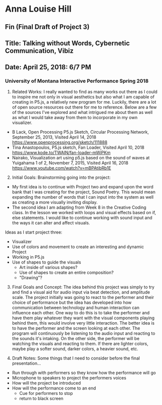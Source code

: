 # Anna Louise Hill
## Fin (Final Draft of Project 3)

## Title: Talking without Words, Cybernetic Communication, Vibiz
## Date: April 25, 2018: 6/7 PM
### University of Montana Interactive Performance Spring 2018

1. Related Works:
I really wanted to find as many works out there as I could to inspire me not only in visual aesthetics but also what I am capable of creating in P5.js, a relatively new program for me. Luckily, there are a lot of open source resources out there for me to reference. Below are a few of the sources I've explored and what intrigued me about them as well as what I would take away from them to incorporate in my own visualizer.

- B Lack, Open Processing P5.js Sketch, Circular Processing Network, September 25, 2013, Visited April 14, 2018
https://www.openprocessing.org/sketch/111888
- Tina Anastopoulos, P5.js sketch, Fan Loader, Visited April 10, 2018
https://www.kode.to/TWAIN/fan-loader-mWjPKm
- Nairako, Visualization art using p5.js based on the sound of waves at Yuigahama 1 of 2, November 7, 2015, Visited April 16, 2018
https://www.youtube.com/watch?v=mBPAtibRb1E

2. Initial Goals:
Brainstorming going into the project:
- My first idea is to continue with Project two and expand upon the word bank that I was creating for the project, Sound Poetry. This would mean expanding the number of words that I can input into the system as well as creating a more visually inviting display.
- The second idea I am adapting from Week 8 in the Creative Coding class. In the lesson we worked with loops and visual effects based on if, else statements. I would like to continue working with sound input and the ways it can alter and affect visuals.

Ideas as I start project three:
- Visualizer
- Use of colors and movement to create an interesting and dynamic Project
- Working in P5.js
- Use of shapes to guide the visuals
  - Art inside of various shapes?
  - Use of shapes to create an entire composition?
  - "Drawing"?

3. Final Goals and Concept:
The idea behind this project was simply to try and find a visual aid for audio input via beat detection, and amplitude scale. The project initially was going to react to the performer and their choice of performance but the idea has developed into how communication between technology and human interaction can influence each other. One way to do this is to take the performer and have them play whatever they want with the visual components playing behind them, this would involve very little interaction. The better idea is to have the performer and the screen looking at each other. The program will continuously be listening to the audio input and reacting to the sounds it's intaking. On the other side, the performer will be watching the visuals and reacting to them. If there are lighter colors, maybe play a softer sound, darker colors, a heavier sound, etc.

4. Draft Notes:
Some things that I need to consider before the final presentation...
- Run through with performers so they know how the performance will go
- Microphone to speakers to project the performers voices
- How will the project be introduced
- How will the performance come to an end
  - Cue for performers to stop
  - return to black screen
